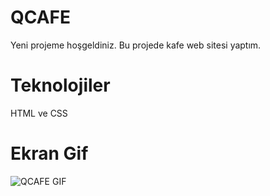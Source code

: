 # QCAFE

Yeni projeme hoşgeldiniz. Bu  projede kafe web sitesi yaptım.

# Teknolojiler

HTML ve CSS

# Ekran Gif

![QCAFE GIF](https://github.com/user-attachments/assets/7cd454be-f2d3-47de-9d93-b8381e58152a)
